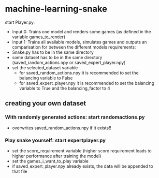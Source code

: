 # machine-learning-snake

start Player.py:
  - Input 0: Trains one model and renders some games (as defined in the variable games_to_render)
  - Input 1: Trains all available models, simulates games and outputs an comparisation for between the different models
requirements:
  - Snake.py has to be in the same directory
  - some dataset has to be in the same directory (saved_random_actions.npy or saved_expert_player.npy)
  - set the selected_dataset variable
    - for saved_random_actions.npy it is recommended to set the balancing variable to False
    - for saved_expert_player.npy it is recommended to set the balancing variable to True and the balancing_factor to 4
    
 ## creating your own dataset
 
 ### With randomly generated actions: start randomactions.py
  - overwrites saved_random_actions.npy if it exists!!
 ### Play snake yourself: start expertplayer.py
  - set the score_requirement variable (higher score requirement leads to higher performance after training the model)
  - set the games_i_want_to_play variable
  - if saved_expert_player.npy already exists, the data will be appended to that file

